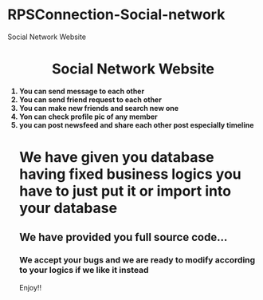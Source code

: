 # RPSConnection-Social-network
Social Network Website
<center><h1>Social Network Website</h1></center>
<b>
<ol>
<li>You can send message to each other</li>
<li>You can send friend request to each other</li>
<li>You can make new friends and search new one</li>
<li>Yon can check profile pic of any member</li>
<li>you can post newsfeed and share each other post especially timeline</li>
</b>

<h1>We have given you database having fixed business logics you have to just put it or import into your database</h1>
<h2>We have provided you full source code...</h2>
<h3>We accept your bugs and we are ready to  modify according to your logics if we like it instead</h3>


Enjoy!!
